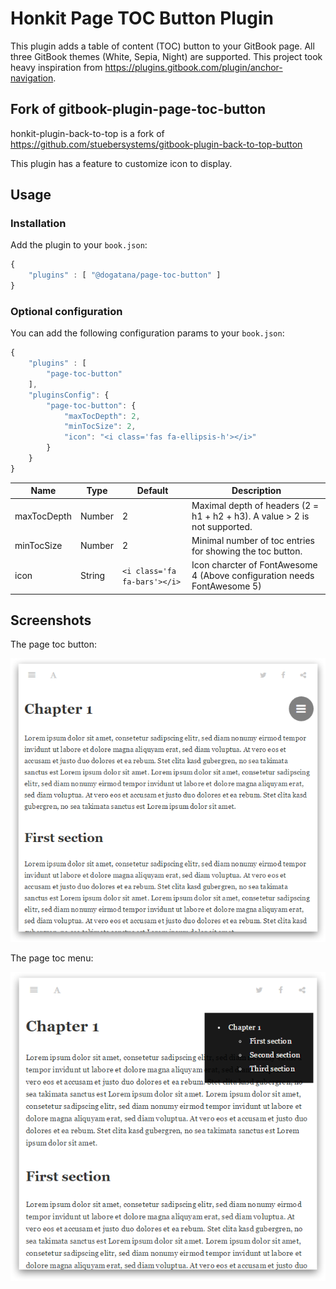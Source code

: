 # Honkit Page TOC Button Plugin

This plugin adds a table of content (TOC) button to your GitBook page. All three GitBook themes (White, Sepia, Night) are supported. This project took heavy inspiration from https://plugins.gitbook.com/plugin/anchor-navigation.

## Fork of gitbook-plugin-page-toc-button

honkit-plugin-back-to-top is a fork of https://github.com/stuebersystems/gitbook-plugin-back-to-top-button

This plugin has a feature to customize icon to display.

## Usage

### Installation

Add the plugin to your `book.json`:

```js
{
	"plugins" : [ "@dogatana/page-toc-button" ]
}		
```

### Optional configuration

You can add the following configuration params to your `book.json`:

```js
{
	"plugins" : [ 
		"page-toc-button" 
	],
	"pluginsConfig": {
		"page-toc-button": {
			"maxTocDepth": 2,
			"minTocSize": 2,
            "icon": "<i class='fas fa-ellipsis-h'></i>"  
   		}
	}
}			
```

Name        | Type    | Default | Description 
----------- | ------- | ------- | ------------
maxTocDepth | Number  |       2 | Maximal depth of headers (2 = h1 + h2 + h3). A value > 2 is not supported.
minTocSize  | Number  |       2 | Minimal number of toc entries for showing the toc button.
icon        | String  |<code>&lt;i class='fa fa-bars'&gt;&lt;/i&gt; | Icon charcter of FontAwesome 4 (Above configuration needs FontAwesome 5)

## Screenshots

The page toc button:

![Page Toc Button](screenshot1.png)

The page toc menu:

![Page Toc Menu](screenshot2.png)

